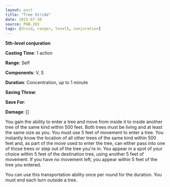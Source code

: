 ```yaml
---
layout: post
title: "Tree Stride"
date: 2015-07-30
source: PHB.283
tags: [druid, ranger, level5, conjuration]
---
```


**5th-level conjuration**

**Casting Time**: 1 action

**Range**: Self

**Components**: V, S

**Duration**: Concentration, up to 1 minute

**Saving Throw**:

**Save For**:

**Damage**: []

You gain the ability to enter a tree and move from inside it to inside another tree of the same kind within 500 feet. Both trees must be living and at least the same size as you. You must use 5 feet of movement to enter a tree. You instantly know the location of all other trees of the same kind within 500 feet and, as part of the move used to enter the tree, can either pass into one of those trees or step out of the tree you're in. You appear in a spot of your choice within 5 feet of the destination tree, using another 5 feet of movement. If you have no movement left, you appear within 5 feet of the tree you entered. 

You can use this transportation ability once per round for the duration. You must end each turn outside a tree.
